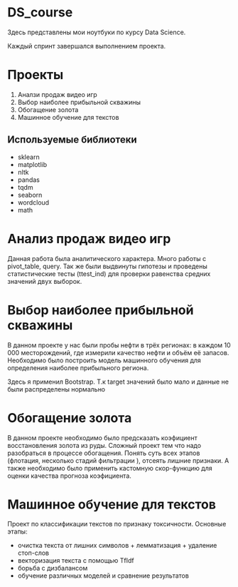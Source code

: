 # DS_course
Здесь представлены мои ноутбуки по курсу Data Science.

Каждый спринт завершался выполнением проекта. 

# Проекты
1. Аналзи продаж видео игр
2. Выбор наиболее прибыльной скважины
3. Обогащение золота
4. Машинное обучение для текстов

## Используемые библиотеки
* sklearn
* matplotlib
* nltk
* pandas
* tqdm
* seaborn
* wordcloud
* math


# Анализ продаж видео игр
Данная работа была аналитического характера. Много работы с pivot_table, query. 
Так же были выдвинуты гипотезы и проведены статистические тесты (ttest_ind) для проверки равенства средних значений двух выборок.


# Выбор наиболее прибыльной скважины
В данном проекте у нас были пробы нефти в трёх регионах: в каждом 10 000 месторождений, где измерили качество нефти и объём её запасов. Необходимо было построить модель машинного обучения для определения наиболее прибыльного региона. 

Здесь я применил Bootstrap. Т.к target значений было мало и данные не были распределены нормально

# Обогащение золота
В данном проекте необходимо было предсказать коэфициент восстановления золота из руды. Сложный проект тем что надо разобраться в процессе обогащения. Понять суть всех этапов (флотация, несколько стадий фильтрации ), отсеять лишние признаки. А также необходимо было применить кастомную скор-функцию для оценки качества прогноза коэфициента. 

# Машинное обучение для текстов
Проект по классификации текстов по признаку токсичности. 
Основные этапы:
- очистка текста от лишних символов + лемматизация + удаление стоп-слов
- векторизация текста с помощью TfIdf
- борьба с дизбалансом
- обучение различных моделей и сравнение результатов
